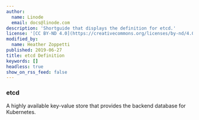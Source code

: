 ```yaml
---
author:
  name: Linode
  email: docs@linode.com
description: 'Shortguide that displays the definition for etcd.'
license: '[CC BY-ND 4.0](https://creativecommons.org/licenses/by-nd/4.0)'
modified_by:
  name: Heather Zoppetti
published: 2019-06-27
title: etcd Definition
keywords: []
headless: true
show_on_rss_feed: false
---
```


### etcd

A highly available key-value store that provides the backend database for Kubernetes.